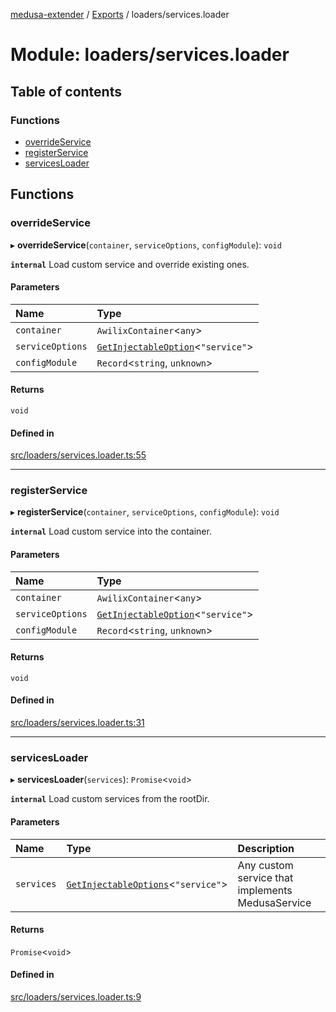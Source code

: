 [medusa-extender](../README.md) / [Exports](../modules.md) / loaders/services.loader

# Module: loaders/services.loader

## Table of contents

### Functions

- [overrideService](loaders_services_loader.md#overrideservice)
- [registerService](loaders_services_loader.md#registerservice)
- [servicesLoader](loaders_services_loader.md#servicesloader)

## Functions

### overrideService

▸ **overrideService**(`container`, `serviceOptions`, `configModule`): `void`

**`internal`**
Load custom service and override existing ones.

#### Parameters

| Name | Type |
| :------ | :------ |
| `container` | `AwilixContainer`<`any`\> |
| `serviceOptions` | [`GetInjectableOption`](core_types.md#getinjectableoption)<``"service"``\> |
| `configModule` | `Record`<`string`, `unknown`\> |

#### Returns

`void`

#### Defined in

[src/loaders/services.loader.ts:55](https://github.com/adrien2p/medusa-extender/blob/0883618/src/loaders/services.loader.ts#L55)

___

### registerService

▸ **registerService**(`container`, `serviceOptions`, `configModule`): `void`

**`internal`**
Load custom service into the container.

#### Parameters

| Name | Type |
| :------ | :------ |
| `container` | `AwilixContainer`<`any`\> |
| `serviceOptions` | [`GetInjectableOption`](core_types.md#getinjectableoption)<``"service"``\> |
| `configModule` | `Record`<`string`, `unknown`\> |

#### Returns

`void`

#### Defined in

[src/loaders/services.loader.ts:31](https://github.com/adrien2p/medusa-extender/blob/0883618/src/loaders/services.loader.ts#L31)

___

### servicesLoader

▸ **servicesLoader**(`services`): `Promise`<`void`\>

**`internal`**
Load custom services from the rootDir.

#### Parameters

| Name | Type | Description |
| :------ | :------ | :------ |
| `services` | [`GetInjectableOptions`](core_types.md#getinjectableoptions)<``"service"``\> | Any custom service that implements MedusaService |

#### Returns

`Promise`<`void`\>

#### Defined in

[src/loaders/services.loader.ts:9](https://github.com/adrien2p/medusa-extender/blob/0883618/src/loaders/services.loader.ts#L9)
